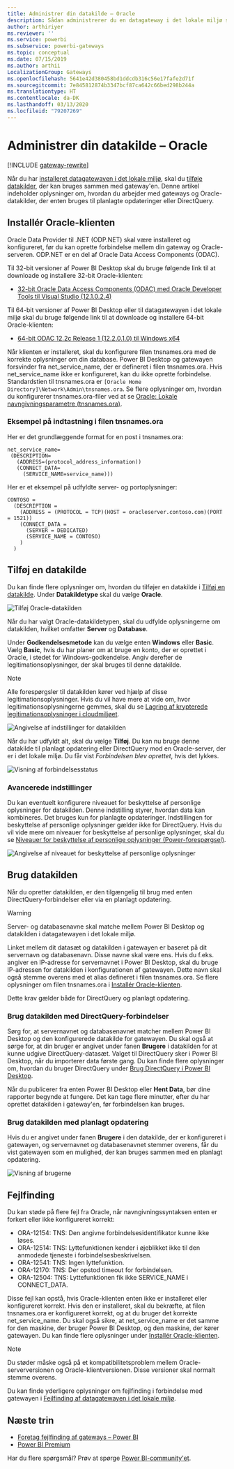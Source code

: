 ```yaml
---
title: Administrer din datakilde – Oracle
description: Sådan administrerer du en datagateway i det lokale miljø samt de datakilder, der hører til denne gateway.
author: arthiriyer
ms.reviewer: ''
ms.service: powerbi
ms.subservice: powerbi-gateways
ms.topic: conceptual
ms.date: 07/15/2019
ms.author: arthii
LocalizationGroup: Gateways
ms.openlocfilehash: 5641e42d380458bd1ddcdb316c56e17fafe2d71f
ms.sourcegitcommit: 7e845812874b3347bcf87ca642c66bed298b244a
ms.translationtype: HT
ms.contentlocale: da-DK
ms.lasthandoff: 03/13/2020
ms.locfileid: "79207269"
---
```

# <a name="manage-your-data-source---oracle"></a>Administrer din datakilde – Oracle

[!INCLUDE [gateway-rewrite](includes/gateway-rewrite.md)]

Når du har [installeret datagatewayen i det lokale miljø](/data-integration/gateway/service-gateway-install), skal du [tilføje datakilder](service-gateway-data-sources.md#add-a-data-source), der kan bruges sammen med gateway'en. Denne artikel indeholder oplysninger om, hvordan du arbejder med gateways og Oracle-datakilder, der enten bruges til planlagte opdateringer eller DirectQuery.

## <a name="install-the-oracle-client"></a>Installér Oracle-klienten

Oracle Data Provider til .NET (ODP.NET) skal være installeret og konfigureret, før du kan oprette forbindelse mellem din gateway og Oracle-serveren. ODP.NET er en del af Oracle Data Access Components (ODAC).

Til 32-bit versioner af Power BI Desktop skal du bruge følgende link til at downloade og installere 32-bit Oracle-klienten:

* [32-bit Oracle Data Access Components (ODAC) med Oracle Developer Tools til Visual Studio (12.1.0.2.4)](https://www.oracle.com/technetwork/topics/dotnet/utilsoft-086879.html)

Til 64-bit versioner af Power BI Desktop eller til datagatewayen i det lokale miljø skal du bruge følgende link til at downloade og installere 64-bit Oracle-klienten:

* [64-bit ODAC 12.2c Release 1 (12.2.0.1.0) til Windows x64](https://www.oracle.com/technetwork/database/windows/downloads/index-090165.html)

Når klienten er installeret, skal du konfigurere filen tnsnames.ora med de korrekte oplysninger om din database. Power BI Desktop og gatewayen forsvinder fra net_service_name, der er defineret i filen tnsnames.ora. Hvis net_service_name ikke er konfigureret, kan du ikke oprette forbindelse. Standardstien til tnsnames.ora er `[Oracle Home Directory]\Network\Admin\tnsnames.ora`. Se flere oplysninger om, hvordan du konfigurerer tnsnames.ora-filer ved at se [Oracle: Lokale navngivningsparametre (tnsnames.ora)](https://docs.oracle.com/cd/B28359_01/network.111/b28317/tnsnames.htm).

### <a name="example-tnsnamesora-file-entry"></a>Eksempel på indtastning i filen tnsnames.ora

Her er det grundlæggende format for en post i tnsnames.ora:

```
net_service_name=
 (DESCRIPTION=
   (ADDRESS=(protocol_address_information))
   (CONNECT_DATA=
     (SERVICE_NAME=service_name)))
```

Her er et eksempel på udfyldte server- og portoplysninger:

```
CONTOSO =
  (DESCRIPTION =
    (ADDRESS = (PROTOCOL = TCP)(HOST = oracleserver.contoso.com)(PORT = 1521))
    (CONNECT_DATA =
      (SERVER = DEDICATED)
      (SERVICE_NAME = CONTOSO)
    )
  )
```

## <a name="add-a-data-source"></a>Tilføj en datakilde

Du kan finde flere oplysninger om, hvordan du tilføjer en datakilde i [Tilføj en datakilde](service-gateway-data-sources.md#add-a-data-source). Under **Datakildetype** skal du vælge **Oracle**.

![Tilføj Oracle-datakilden](media/service-gateway-onprem-manage-oracle/data-source-oracle.png)

Når du har valgt Oracle-datakildetypen, skal du udfylde oplysningerne om datakilden, hvilket omfatter **Server** og **Database**. 

Under **Godkendelsesmetode** kan du vælge enten **Windows**  eller **Basic**. Vælg **Basic**, hvis du har planer om at bruge en konto, der er oprettet i Oracle, i stedet for Windows-godkendelse. Angiv derefter de legitimationsoplysninger, der skal bruges til denne datakilde.

> [!NOTE]
> Alle forespørgsler til datakilden kører ved hjælp af disse legitimationsoplysninger. Hvis du vil have mere at vide om, hvor legitimationsoplysningerne gemmes, skal du se [Lagring af krypterede legitimationsoplysninger i cloudmiljøet](service-gateway-data-sources.md#store-encrypted-credentials-in-the-cloud).

![Angivelse af indstillinger for datakilden](media/service-gateway-onprem-manage-oracle/data-source-oracle2.png)

Når du har udfyldt alt, skal du vælge **Tilføj**. Du kan nu bruge denne datakilde til planlagt opdatering eller DirectQuery mod en Oracle-server, der er i det lokale miljø. Du får vist *Forbindelsen blev oprettet*, hvis det lykkes.

![Visning af forbindelsesstatus](media/service-gateway-onprem-manage-oracle/datasourcesettings4.png)

### <a name="advanced-settings"></a>Avancerede indstillinger

Du kan eventuelt konfigurere niveauet for beskyttelse af personlige oplysninger for datakilden. Denne indstilling styrer, hvordan data kan kombineres. Det bruges kun for planlagte opdateringer. Indstillingen for beskyttelse af personlige oplysninger gælder ikke for DirectQuery. Hvis du vil vide mere om niveauer for beskyttelse af personlige oplysninger, skal du se [Niveauer for beskyttelse af personlige oplysninger (Power-forespørgsel)](https://support.office.com/article/Privacy-levels-Power-Query-CC3EDE4D-359E-4B28-BC72-9BEE7900B540).

![Angivelse af niveauet for beskyttelse af personlige oplysninger](media/service-gateway-onprem-manage-oracle/datasourcesettings9.png)

## <a name="use-the-data-source"></a>Brug datakilden

Når du opretter datakilden, er den tilgængelig til brug med enten DirectQuery-forbindelser eller via en planlagt opdatering.

> [!WARNING]
> Server- og databasenavne skal matche mellem Power BI Desktop og datakilden i datagatewayen i det lokale miljø.

Linket mellem dit datasæt og datakilden i gatewayen er baseret på dit servernavn og databasenavn. Disse navne skal være ens. Hvis du f.eks. angiver en IP-adresse for servernavnet i Power BI Desktop, skal du bruge IP-adressen for datakilden i konfigurationen af gatewayen. Dette navn skal også stemme overens med et alias defineret i filen tnsnames.ora. Se flere oplysninger om filen tnsnames.ora i [Installér Oracle-klienten](#install-the-oracle-client).

Dette krav gælder både for DirectQuery og planlagt opdatering.

### <a name="use-the-data-source-with-directquery-connections"></a>Brug datakilden med DirectQuery-forbindelser

Sørg for, at servernavnet og databasenavnet matcher mellem Power BI Desktop og den konfigurerede datakilde for gatewayen. Du skal også at sørge for, at din bruger er angivet under fanen **Brugere** i datakilden for at kunne udgive DirectQuery-datasæt. Valget til DirectQuery sker i Power BI Desktop, når du importerer data første gang. Du kan finde flere oplysninger om, hvordan du bruger DirectQuery under [Brug DirectQuery i Power BI Desktop](desktop-use-directquery.md).

Når du publicerer fra enten Power BI Desktop eller **Hent Data**, bør dine rapporter begynde at fungere. Det kan tage flere minutter, efter du har oprettet datakilden i gateway'en, før forbindelsen kan bruges.

### <a name="use-the-data-source-with-scheduled-refresh"></a>Brug datakilden med planlagt opdatering

Hvis du er angivet under fanen **Brugere** i den datakilde, der er konfigureret i gatewayen, og servernavnet og databasenavnet stemmer overens, får du vist gatewayen som en mulighed, der kan bruges sammen med en planlagt opdatering.

![Visning af brugerne](media/service-gateway-onprem-manage-oracle/powerbi-gateway-enterprise-schedule-refresh.png)

## <a name="troubleshooting"></a>Fejlfinding

Du kan støde på flere fejl fra Oracle, når navngivningssyntaksen enten er forkert eller ikke konfigureret korrekt:

* ORA-12154: TNS: Den angivne forbindelsesidentifikator kunne ikke løses.
* ORA-12514: TNS: Lyttefunktionen kender i øjeblikket ikke til den anmodede tjeneste i forbindelsesbeskrivelsen.
* ORA-12541: TNS: Ingen lyttefunktion.
* ORA-12170: TNS: Der opstod timeout for forbindelsen.
* ORA-12504: TNS: Lyttefunktionen fik ikke SERVICE_NAME i CONNECT_DATA.

Disse fejl kan opstå, hvis Oracle-klienten enten ikke er installeret eller konfigureret korrekt. Hvis den er installeret, skal du bekræfte, at filen tnsnames.ora er konfigureret korrekt, og at du bruger det korrekte net_service_name. Du skal også sikre, at net_service_name er det samme for den maskine, der bruger Power BI Desktop, og den maskine, der kører gatewayen. Du kan finde flere oplysninger under [Installér Oracle-klienten](#install-the-oracle-client).

> [!NOTE]
> Du støder måske også på et kompatibilitetsproblem mellem Oracle-serverversionen og Oracle-klientversionen. Disse versioner skal normalt stemme overens.

Du kan finde yderligere oplysninger om fejlfinding i forbindelse med gatewayen i [Fejlfinding af datagatewayen i det lokale miljø](/data-integration/gateway/service-gateway-tshoot).

## <a name="next-steps"></a>Næste trin

* [Foretag fejlfinding af gateways – Power BI](service-gateway-onprem-tshoot.md)
* [Power BI Premium](service-premium.md)

Har du flere spørgsmål? Prøv at spørge [Power BI-community'et](https://community.powerbi.com/).

